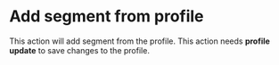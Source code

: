 # Add segment from profile

This action will add segment from the profile. This action needs __profile update__ to save changes to the profile.
